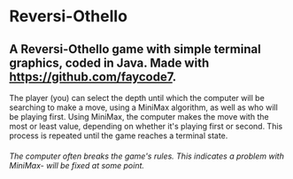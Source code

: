 # Reversi-Othello 
## A Reversi-Othello game with simple terminal graphics, coded in Java. Made with https://github.com/faycode7.

The player (you) can select the depth until which the computer will be searching to make a move, using
a MiniMax algorithm, as well as who will be playing first. Using MiniMax, the computer makes the move 
with the most or least value, depending on whether it's playing first or second. This process is 
repeated until the game reaches a terminal state.

###### The computer often breaks the game's rules. This indicates a problem with MiniMax- will be fixed at some point.

